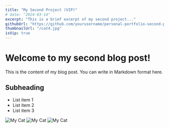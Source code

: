 ```yaml
---
title: "My Second Project (VIP)"
# date: "2024-03-14"
excerpt: "This is a brief excerpt of my second project..."
githubUrl: "https://github.com/yourusername/personal-portfolio-second-project"
thumbnailUrl: "/cat4.jpg"
isVip: true
---
```


# Welcome to my second blog post!

This is the content of my blog post. You can write in Markdown format here.

## Subheading

- List item 1
- List item 2
- List item 3

![My Cat](/cat3.jpeg)
![My Cat](/cat4.jpg)
![My Cat](/cat5.jpg)